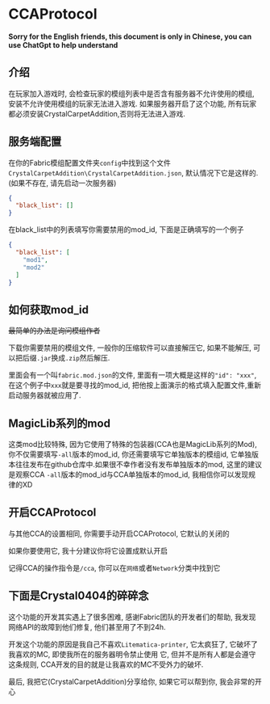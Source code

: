 # CCAProtocol

**Sorry for the English friends, this document is only in Chinese, you can use ChatGpt to help understand**

## 介绍
在玩家加入游戏时, 会检查玩家的模组列表中是否含有服务器不允许使用的模组, 安装不允许使用模组的玩家无法进入游戏. 如果服务器开启了这个功能, 所有玩家都必须安装CrystalCarpetAddition,否则将无法进入游戏.

## 服务端配置
在你的Fabric模组配置文件夹```config```中找到这个文件```CrystalCarpetAddition\CrystalCarpetAddition.json```, 默认情况下它是这样的.(如果不存在, 请先启动一次服务器)
```json
{
  "black_list": []
}
```
在black_list中的列表填写你需要禁用的mod_id, 下面是正确填写的一个例子
```json
{
  "black_list": [
    "mod1",
    "mod2"
  ]
}
```

## 如何获取mod_id

~~最简单的办法是询问模组作者~~

下载你需要禁用的模组文件, 一般你的压缩软件可以直接解压它, 如果不能解压, 可以把后缀```.jar```换成```.zip```然后解压.

里面会有一个叫```fabric.mod.json```的文件, 里面有一项大概是这样的```"id": "xxx"```, 在这个例子中```xxx```就是要寻找的mod_id, 把他按上面演示的格式填入配置文件,重新启动服务器就被应用了.

## MagicLib系列的mod

这类mod比较特殊, 因为它使用了特殊的包装器(CCA也是MagicLib系列的Mod), 你不仅需要填写```-all```版本的mod_id, 你还需要填写它单独版本的模组id, 它单独版本往往发布在github仓库中.如果很不幸作者没有发布单独版本的mod, 这里的建议是观察CCA
```-all```版本的mod_id与CCA单独版本的mod_id, 我相信你可以发现规律的XD


## 开启CCAProtocol

与其他CCA的设置相同, 你需要手动开启CCAProtocol, 它默认的关闭的

如果你要使用它, 我十分建议你将它设置成默认开启

记得CCA的操作指令是```/cca```, 你可以在```网络```或者```Network```分类中找到它

## 下面是Crystal0404的碎碎念
这个功能的开发其实遇上了很多困难, 感谢Fabric团队的开发者们的帮助, 我发现网络API的故障到他们修复, 他们甚至用了不到24h.

开发这个功能的原因是我自己不喜欢```Litematica-printer```, 它太疯狂了, 它破坏了我喜欢的MC, 即使我所在的服务器明令禁止使用
它, 但并不是所有人都是会遵守这条规则, CCA开发的目的就是让我喜欢的MC不受外力的破坏.

最后, 我把它(CrystalCarpetAddition)分享给你, 如果它可以帮到你, 我会非常的开心